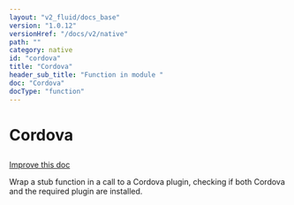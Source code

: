 ```yaml
---
layout: "v2_fluid/docs_base"
version: "1.0.12"
versionHref: "/docs/v2/native"
path: ""
category: native
id: "cordova"
title: "Cordova"
header_sub_title: "Function in module "
doc: "Cordova"
docType: "function"
---
```









<h1 class="api-title">


Cordova






</h1>

<a class="improve-v2-docs" href='http://github.com/driftyco/ionic-native/edit/master/src/plugins/plugin.ts#L151'>
Improve this doc
</a>





<!-- decorators --><!-- description -->

<p>Wrap a stub function in a call to a Cordova plugin, checking if both Cordova
and the required plugin are installed.</p>

<!-- @usage tag -->


<!-- @property tags -->


<!-- methods on the class --><!-- related link --><!-- end content block -->


<!-- end body block -->

